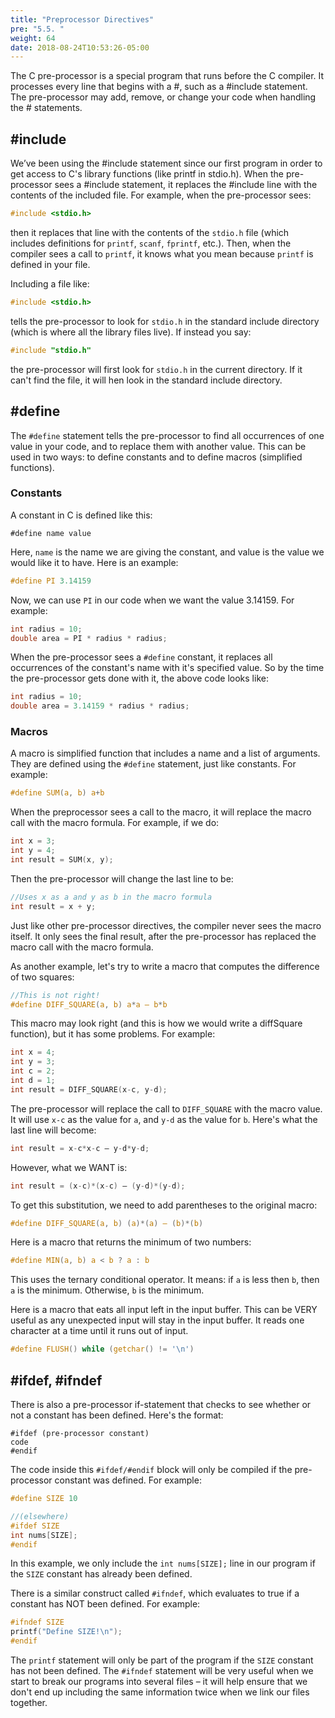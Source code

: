 ```yaml
---
title: "Preprocessor Directives"
pre: "5.5. "
weight: 64
date: 2018-08-24T10:53:26-05:00
---
```

The C pre-processor is a special program that runs before the C
compiler. It processes every line that begins with a #, such as a
#include statement. The pre-processor may add, remove, or
change your code when handling the # statements.

## #include
We’ve been using the #include statement since our first
program in order to get access to C's library functions (like
printf in stdio.h). When the pre-processor sees a
#include statement, it replaces the #include line with the
contents of the included file. For example, when the pre-processor
sees:

```c
#include <stdio.h>
```

then it replaces that line with the contents of the `stdio.h` file (which includes definitions for `printf`,
`scanf`, `fprintf`, etc.). Then, when the compiler sees a call to
`printf`, it knows what you mean because `printf` is defined in
your file.

Including a file like:

```c
#include <stdio.h>
```

tells the pre-processor to look for `stdio.h` in the standard
include directory (which is where all the library files live). If
instead you say:

```c
#include "stdio.h"
```

the pre-processor will first look for `stdio.h` in the current
directory. If it can't find the file, it will hen look in the standard
include directory.

## #define
The `#define` statement tells the pre-processor to find all
occurrences of one value in your code, and to replace them with
another value. This can be used in two ways: to define constants
and to define macros (simplified functions).

### Constants
A constant in C is defined like this:

```text
#define name value
```

Here, `name` is the name we are giving the constant, and value is
the value we would like it to have. Here is an example:

```c
#define PI 3.14159
```

Now, we can use `PI` in our code when we want the value
3.14159. For example:

```c
int radius = 10;
double area = PI * radius * radius;
```

When the pre-processor sees a `#define` constant, it replaces all
occurrences of the constant's name with it's specified value. So
by the time the pre-processor gets done with it, the above code
looks like:

```c
int radius = 10;
double area = 3.14159 * radius * radius;
```

### Macros
A macro is simplified function that includes a name and a list of
arguments. They are defined using the `#define` statement, just
like constants. For example:

```c
#define SUM(a, b) a+b
```

When the preprocessor sees a call to the macro, it will replace the
macro call with the macro formula. For example, if we do:

```c
int x = 3;
int y = 4;
int result = SUM(x, y);
```

Then the pre-processor will change the last line to be:

```c
//Uses x as a and y as b in the macro formula
int result = x + y; 
```

Just like other pre-processor directives, the compiler never sees the
macro itself. It only sees the final result, after the pre-processor
has replaced the macro call with the macro formula.

As another example, let's try to write a macro that computes the
difference of two squares:

```c
//This is not right!
#define DIFF_SQUARE(a, b) a*a – b*b 
```

This macro may look right (and this is how we would write a
diffSquare function), but it has some problems. For example:

```c
int x = 4;
int y = 3;
int c = 2;
int d = 1;
int result = DIFF_SQUARE(x-c, y-d);
```

The pre-processor will replace the call to `DIFF_SQUARE` with the
macro value. It will use `x-c` as the value for `a`, and `y-d` as
the value for `b`. Here's what the last line will become:

```c
int result = x-c*x-c – y-d*y-d;
```

However, what we WANT is:

```c
int result = (x-c)*(x-c) – (y-d)*(y-d);
```

To get this substitution, we need to add parentheses to the original
macro:

```c
#define DIFF_SQUARE(a, b) (a)*(a) – (b)*(b)
```

Here is a macro that returns the minimum of two numbers:

```c
#define MIN(a, b) a < b ? a : b
```

This uses the ternary conditional operator. It means: if `a` is less
then `b`, then `a` is the minimum. Otherwise, `b` is the minimum.

Here is a macro that eats all input left in the input buffer. This can
be VERY useful as any unexpected input will stay in the input
buffer. It reads one character at a time until it runs out of input.

```c
#define FLUSH() while (getchar() != '\n')
```

## #ifdef, #ifndef
There is also a pre-processor if-statement that checks to see
whether or not a constant has been defined. Here's the format:

```text
#ifdef (pre-processor constant)
code
#endif
```

The code inside this `#ifdef/#endif` block will only be
compiled if the pre-processor constant was defined. For example:

```c
#define SIZE 10

//(elsewhere)
#ifdef SIZE
int nums[SIZE];
#endif
```

In this example, we only include the `int nums[SIZE];` line
in our program if the `SIZE` constant has already been defined.

There is a similar construct called `#ifndef`, which evaluates to
true if a constant has NOT been defined. For example:

```c
#ifndef SIZE
printf("Define SIZE!\n");
#endif
```
The `printf` statement will only be part of the program if the
`SIZE` constant has not been defined. The `#ifndef` statement
will be very useful when we start to break our programs into
several files – it will help ensure that we don't end up including the
same information twice when we link our files together.